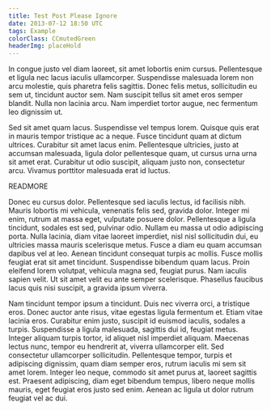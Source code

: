 ```yaml
---
title: Test Post Please Ignore
date: 2013-07-12 18:50 UTC
tags: Example
colorClass: CCmutedGreen
headerImg: placeHold
---
```

In congue justo vel diam laoreet, sit amet lobortis enim cursus. Pellentesque et ligula nec lacus iaculis ullamcorper. Suspendisse malesuada lorem non arcu molestie, quis pharetra felis sagittis. Donec felis metus, sollicitudin eu sem ut, tincidunt auctor sem. Nam suscipit tellus sit amet eros semper blandit. Nulla non lacinia arcu. Nam imperdiet tortor augue, nec fermentum leo dignissim ut.

Sed sit amet quam lacus. Suspendisse vel tempus lorem. Quisque quis erat in mauris tempor tristique ac a neque. Fusce tincidunt quam at dictum ultrices. Curabitur sit amet lacus enim. Pellentesque ultricies, justo at accumsan malesuada, ligula dolor pellentesque quam, ut cursus urna urna sit amet erat. Curabitur ut odio suscipit, aliquam justo non, consectetur arcu. Vivamus porttitor malesuada erat id luctus.

READMORE

Donec eu cursus dolor. Pellentesque sed iaculis lectus, id facilisis nibh. Mauris lobortis mi vehicula, venenatis felis sed, gravida dolor. Integer mi enim, rutrum at massa eget, vulputate posuere dolor. Pellentesque a ligula tincidunt, sodales est sed, pulvinar odio. Nullam eu massa ut odio adipiscing porta. Nulla lacinia, diam vitae laoreet imperdiet, nisl nisl sollicitudin dui, eu ultricies massa mauris scelerisque metus. Fusce a diam eu quam accumsan dapibus vel at leo. Aenean tincidunt consequat turpis ac mollis. Fusce mollis feugiat erat sit amet tincidunt. Suspendisse bibendum quam lacus. Proin eleifend lorem volutpat, vehicula magna sed, feugiat purus. Nam iaculis sapien velit. Ut sit amet velit eu ante semper scelerisque. Phasellus faucibus lacus quis nisi suscipit, a gravida ipsum viverra.

Nam tincidunt tempor ipsum a tincidunt. Duis nec viverra orci, a tristique eros. Donec auctor ante risus, vitae egestas ligula fermentum et. Etiam vitae lacinia eros. Curabitur enim justo, suscipit id euismod iaculis, sodales a turpis. Suspendisse a ligula malesuada, sagittis dui id, feugiat metus. Integer aliquam turpis tortor, id aliquet nisl imperdiet aliquam. Maecenas lectus nunc, tempor eu hendrerit at, viverra ullamcorper elit. Sed consectetur ullamcorper sollicitudin. Pellentesque tempor, turpis et adipiscing dignissim, quam diam semper eros, rutrum iaculis mi sem sit amet lorem. Integer leo neque, commodo sit amet purus at, laoreet sagittis est. Praesent adipiscing, diam eget bibendum tempus, libero neque mollis mauris, eget feugiat eros justo sed enim. Aenean ac ligula ut dolor rutrum feugiat vel ac dui. 